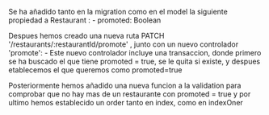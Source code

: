 Se ha añadido tanto en la migration como en el model la siguiente propiedad a Restaurant :
    - promoted: Boolean 

Despues hemos creado una nueva ruta PATCH '/restaurants/:restaurantId/promote' , junto con un nuevo controlador 'promote':
    - Este nuevo controlador incluye una transaccion, donde primero se ha buscado el que tiene promoted = true, se le quita si existe, y despues etablecemos el que queremos como promoted=true

Posteriormente hemos añadido una nueva funcion a la validation para comprobar que no hay mas de un restaurante con promoted = true y por ultimo hemos establecido un order tanto en index, como en indexOner
